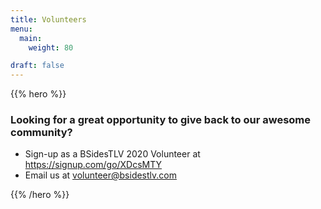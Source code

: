 ```yaml
---
title: Volunteers
menu:
  main:
    weight: 80

draft: false
---
```


{{% hero %}}

### Looking for a great opportunity to give back to our awesome community?

* Sign-up as a BSidesTLV 2020 Volunteer at https://signup.com/go/XDcsMTY
* Email us at volunteer@bsidestlv.com

{{% /hero %}}